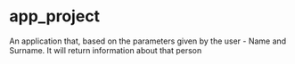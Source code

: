 # app_project
An application that, based on the parameters given by the user - Name and Surname. It will return information about that person
